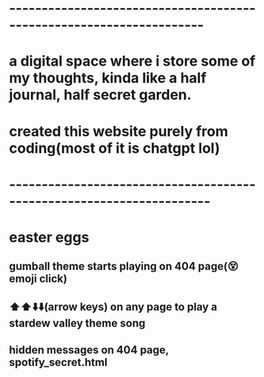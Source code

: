 # --------------------------------------------------------------------
# a digital space where i store some of my thoughts, kinda like a half journal, half secret garden.
# created this website purely from coding(most of it is chatgpt lol)
# ---------------------------------------------------------------------
# easter eggs
## gumball theme starts playing on 404 page(😵emoji click)
## ⬆️⬆️⬇️⬇️(arrow keys) on any page to play a stardew valley theme song
## hidden messages on 404 page, spotify_secret.html
## 
